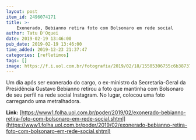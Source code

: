 ```yaml
---
layout: post
item_id: 2496074171
title: >-
    Exonerado, Bebianno retira foto com Bolsonaro em rede social
author: Tatu D'Oquei
date: 2019-02-19 13:46:00
pub_date: 2019-02-19 13:46:00
time_added: 2019-12-23 21:37:47
categories: [refletimos]
tags: []
image: https://f.i.uol.com.br/fotografia/2019/02/18/15505306755c6b387370660_1550530675_3x2_rt.jpg
---
```


Um dia após ser exonerado do cargo, o ex-ministro da Secretaria-Geral da Presidência Gustavo Bebianno retirou a foto que mantinha com Bolsonaro de seu perfil na rede social Instagram. No lugar, colocou uma foto carregando uma metralhadora.

**Link:** [https://www1.folha.uol.com.br/poder/2019/02/exonerado-bebianno-retira-foto-com-bolsonaro-em-rede-social.shtml](https://www1.folha.uol.com.br/poder/2019/02/exonerado-bebianno-retira-foto-com-bolsonaro-em-rede-social.shtml)

